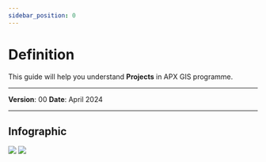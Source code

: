 ```yaml
---
sidebar_position: 0
---
```

# Definition

This guide will help you understand **Projects** in APX GIS programme.

------------

**Version**: 00
**Date**: April 2024

------------
## **Infographic**

![](/img/11.Project/project-def-01.png)
![](/img/11.Project/project-def-02.png)